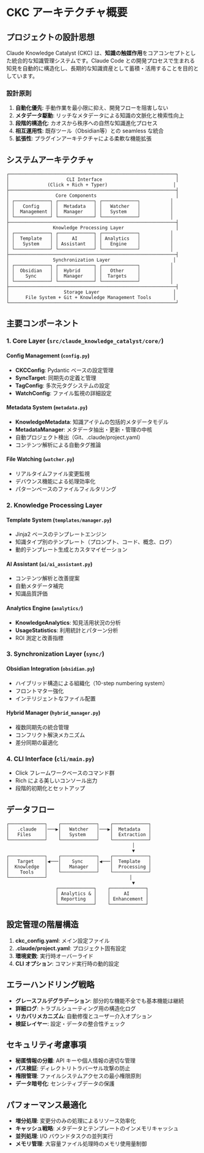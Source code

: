 # CKC アーキテクチャ概要

## プロジェクトの設計思想

Claude Knowledge Catalyst (CKC) は、**知識の触媒作用**をコアコンセプトとした統合的な知識管理システムです。Claude Code との開発プロセスで生まれる知見を自動的に構造化し、長期的な知識資産として蓄積・活用することを目的としています。

### 設計原則

1. **自動化優先**: 手動作業を最小限に抑え、開発フローを阻害しない
2. **メタデータ駆動**: リッチなメタデータによる知識の文脈化と検索性向上
3. **段階的構造化**: カオスから秩序への自然な知識進化プロセス
4. **相互運用性**: 既存ツール（Obsidian等）との seamless な統合
5. **拡張性**: プラグインアーキテクチャによる柔軟な機能拡張

## システムアーキテクチャ

```
┌─────────────────────────────────────────────────────────────┐
│                     CLI Interface                           │
│              (Click + Rich + Typer)                        │
├─────────────────────────────────────────────────────────────┤
│                 Core Components                             │
│ ┌─────────────┐ ┌─────────────┐ ┌─────────────┐           │
│ │   Config    │ │  Metadata   │ │   Watcher   │           │
│ │  Management │ │  Manager    │ │   System    │           │
│ └─────────────┘ └─────────────┘ └─────────────┘           │
├─────────────────────────────────────────────────────────────┤
│                Knowledge Processing Layer                   │
│ ┌─────────────┐ ┌─────────────┐ ┌─────────────┐           │
│ │  Template   │ │     AI      │ │ Analytics   │           │
│ │   System    │ │ Assistant   │ │   Engine    │           │
│ └─────────────┘ └─────────────┘ └─────────────┘           │
├─────────────────────────────────────────────────────────────┤
│                Synchronization Layer                       │
│ ┌─────────────┐ ┌─────────────┐ ┌─────────────┐           │
│ │  Obsidian   │ │  Hybrid     │ │   Other     │           │
│ │    Sync     │ │  Manager    │ │  Targets    │           │
│ └─────────────┘ └─────────────┘ └─────────────┘           │
├─────────────────────────────────────────────────────────────┤
│                    Storage Layer                           │
│      File System + Git + Knowledge Management Tools        │
└─────────────────────────────────────────────────────────────┘
```

## 主要コンポーネント

### 1. Core Layer (`src/claude_knowledge_catalyst/core/`)

#### Config Management (`config.py`)
- **CKCConfig**: Pydantic ベースの設定管理
- **SyncTarget**: 同期先の定義と管理
- **TagConfig**: 多次元タグシステムの設定
- **WatchConfig**: ファイル監視の詳細設定

#### Metadata System (`metadata.py`)
- **KnowledgeMetadata**: 知識アイテムの包括的メタデータモデル
- **MetadataManager**: メタデータ抽出・更新・管理の中核
- 自動プロジェクト検出（Git、.claude/project.yaml）
- コンテンツ解析による自動タグ推論

#### File Watching (`watcher.py`)
- リアルタイムファイル変更監視
- デバウンス機能による処理効率化
- パターンベースのファイルフィルタリング

### 2. Knowledge Processing Layer

#### Template System (`templates/manager.py`)
- Jinja2 ベースのテンプレートエンジン
- 知識タイプ別のテンプレート（プロンプト、コード、概念、ログ）
- 動的テンプレート生成とカスタマイゼーション

#### AI Assistant (`ai/ai_assistant.py`)
- コンテンツ解析と改善提案
- 自動メタデータ補完
- 知識品質評価

#### Analytics Engine (`analytics/`)
- **KnowledgeAnalytics**: 知見活用状況の分析
- **UsageStatistics**: 利用統計とパターン分析
- ROI 測定と改善指標

### 3. Synchronization Layer (`sync/`)

#### Obsidian Integration (`obsidian.py`)
- ハイブリッド構造による組織化（10-step numbering system）
- フロントマター強化
- インテリジェントなファイル配置

#### Hybrid Manager (`hybrid_manager.py`)
- 複数同期先の統合管理
- コンフリクト解決メカニズム
- 差分同期の最適化

### 4. CLI Interface (`cli/main.py`)
- Click フレームワークベースのコマンド群
- Rich による美しいコンソール出力
- 段階的初期化とセットアップ

## データフロー

```
┌─────────────┐    ┌─────────────┐    ┌─────────────┐
│   .claude   │───▶│   Watcher   │───▶│  Metadata   │
│   Files     │    │   System    │    │  Extraction │
└─────────────┘    └─────────────┘    └─────────────┘
                                              │
                                              ▼
┌─────────────┐    ┌─────────────┐    ┌─────────────┐
│   Target    │◀───│    Sync     │◀───│  Template   │
│  Knowledge  │    │   Manager   │    │  Processing │
│    Tools    │    └─────────────┘    └─────────────┘
└─────────────┘                              │
                                              ▼
                  ┌─────────────┐    ┌─────────────┐
                  │ Analytics & │    │     AI      │
                  │ Reporting   │    │ Enhancement │
                  └─────────────┘    └─────────────┘
```

## 設定管理の階層構造

1. **ckc_config.yaml**: メイン設定ファイル
2. **.claude/project.yaml**: プロジェクト固有設定
3. **環境変数**: 実行時オーバーライド
4. **CLI オプション**: コマンド実行時の動的設定

## エラーハンドリング戦略

- **グレースフルデグラデーション**: 部分的な機能不全でも基本機能は継続
- **詳細ログ**: トラブルシューティング用の構造化ログ
- **リカバリメカニズム**: 自動修復とユーザー介入オプション
- **検証レイヤー**: 設定・データの整合性チェック

## セキュリティ考慮事項

- **秘匿情報の分離**: API キーや個人情報の適切な管理
- **パス検証**: ディレクトリトラバーサル攻撃の防止
- **権限管理**: ファイルシステムアクセスの最小権限原則
- **データ暗号化**: センシティブデータの保護

## パフォーマンス最適化

- **増分処理**: 変更分のみの処理によるリソース効率化
- **キャッシュ戦略**: メタデータとテンプレートのインメモリキャッシュ
- **並列処理**: I/O バウンドタスクの並列実行
- **メモリ管理**: 大容量ファイル処理時のメモリ使用量制御